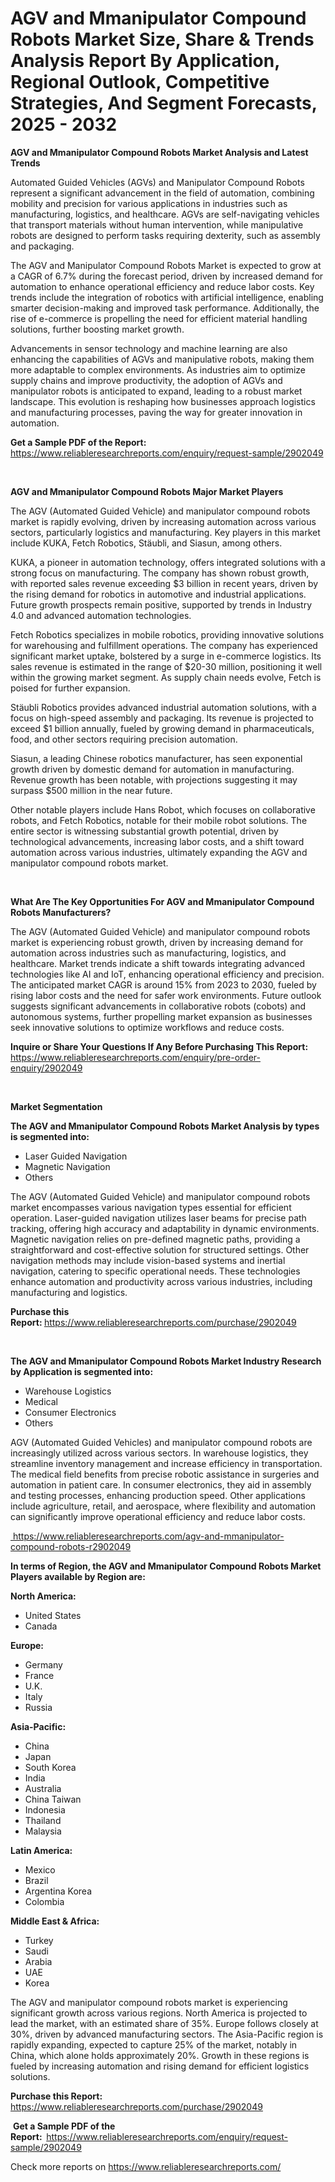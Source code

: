 <p><h1>AGV and Mmanipulator Compound Robots Market Size, Share & Trends Analysis Report By Application, Regional Outlook, Competitive Strategies, And Segment Forecasts, 2025 - 2032</h1></p><p><strong>AGV and Mmanipulator Compound Robots Market Analysis and Latest Trends</strong></p>
<p><p>Automated Guided Vehicles (AGVs) and Manipulator Compound Robots represent a significant advancement in the field of automation, combining mobility and precision for various applications in industries such as manufacturing, logistics, and healthcare. AGVs are self-navigating vehicles that transport materials without human intervention, while manipulative robots are designed to perform tasks requiring dexterity, such as assembly and packaging.</p><p>The AGV and Manipulator Compound Robots Market is expected to grow at a CAGR of 6.7% during the forecast period, driven by increased demand for automation to enhance operational efficiency and reduce labor costs. Key trends include the integration of robotics with artificial intelligence, enabling smarter decision-making and improved task performance. Additionally, the rise of e-commerce is propelling the need for efficient material handling solutions, further boosting market growth. </p><p>Advancements in sensor technology and machine learning are also enhancing the capabilities of AGVs and manipulative robots, making them more adaptable to complex environments. As industries aim to optimize supply chains and improve productivity, the adoption of AGVs and manipulator robots is anticipated to expand, leading to a robust market landscape. This evolution is reshaping how businesses approach logistics and manufacturing processes, paving the way for greater innovation in automation.</p></p>
<p><strong>Get a Sample PDF of the Report:&nbsp;</strong> <a href="https://www.reliableresearchreports.com/enquiry/request-sample/2902049?utm_campaign=2245&utm_medium=2&utm_source=Github&utm_content=ia&utm_term=11032025&utm_id=agv-and-mmanipulator-compound-robots">https://www.reliableresearchreports.com/enquiry/request-sample/2902049</a></p>
<p>&nbsp;</p>
<p><strong>AGV and Mmanipulator Compound Robots Major Market Players</strong></p>
<p><p>The AGV (Automated Guided Vehicle) and manipulator compound robots market is rapidly evolving, driven by increasing automation across various sectors, particularly logistics and manufacturing. Key players in this market include KUKA, Fetch Robotics, Stäubli, and Siasun, among others. </p><p>KUKA, a pioneer in automation technology, offers integrated solutions with a strong focus on manufacturing. The company has shown robust growth, with reported sales revenue exceeding $3 billion in recent years, driven by the rising demand for robotics in automotive and industrial applications. Future growth prospects remain positive, supported by trends in Industry 4.0 and advanced automation technologies.</p><p>Fetch Robotics specializes in mobile robotics, providing innovative solutions for warehousing and fulfillment operations. The company has experienced significant market uptake, bolstered by a surge in e-commerce logistics. Its sales revenue is estimated in the range of $20-30 million, positioning it well within the growing market segment. As supply chain needs evolve, Fetch is poised for further expansion.</p><p>Stäubli Robotics provides advanced industrial automation solutions, with a focus on high-speed assembly and packaging. Its revenue is projected to exceed $1 billion annually, fueled by growing demand in pharmaceuticals, food, and other sectors requiring precision automation.</p><p>Siasun, a leading Chinese robotics manufacturer, has seen exponential growth driven by domestic demand for automation in manufacturing. Revenue growth has been notable, with projections suggesting it may surpass $500 million in the near future. </p><p>Other notable players include Hans Robot, which focuses on collaborative robots, and Fetch Robotics, notable for their mobile robot solutions. The entire sector is witnessing substantial growth potential, driven by technological advancements, increasing labor costs, and a shift toward automation across various industries, ultimately expanding the AGV and manipulator compound robots market.</p></p>
<p>&nbsp;</p>
<p><strong>What Are The Key Opportunities For AGV and Mmanipulator Compound Robots Manufacturers?</strong></p>
<p><p>The AGV (Automated Guided Vehicle) and manipulator compound robots market is experiencing robust growth, driven by increasing demand for automation across industries such as manufacturing, logistics, and healthcare. Market trends indicate a shift towards integrating advanced technologies like AI and IoT, enhancing operational efficiency and precision. The anticipated market CAGR is around 15% from 2023 to 2030, fueled by rising labor costs and the need for safer work environments. Future outlook suggests significant advancements in collaborative robots (cobots) and autonomous systems, further propelling market expansion as businesses seek innovative solutions to optimize workflows and reduce costs.</p></p>
<p><strong>Inquire or Share Your Questions If Any Before Purchasing This Report:</strong> <a href="https://www.reliableresearchreports.com/enquiry/pre-order-enquiry/2902049?utm_campaign=2245&utm_medium=2&utm_source=Github&utm_content=ia&utm_term=11032025&utm_id=agv-and-mmanipulator-compound-robots">https://www.reliableresearchreports.com/enquiry/pre-order-enquiry/2902049</a></p>
<p>&nbsp;</p>
<p><strong>Market Segmentation</strong></p>
<p><strong>The AGV and Mmanipulator Compound Robots Market Analysis by types is segmented into:</strong></p>
<p><ul><li>Laser Guided Navigation</li><li>Magnetic Navigation</li><li>Others</li></ul></p>
<p><p>The AGV (Automated Guided Vehicle) and manipulator compound robots market encompasses various navigation types essential for efficient operation. Laser-guided navigation utilizes laser beams for precise path tracking, offering high accuracy and adaptability in dynamic environments. Magnetic navigation relies on pre-defined magnetic paths, providing a straightforward and cost-effective solution for structured settings. Other navigation methods may include vision-based systems and inertial navigation, catering to specific operational needs. These technologies enhance automation and productivity across various industries, including manufacturing and logistics.</p></p>
<p><strong>Purchase this Report:&nbsp;</strong><a href="https://www.reliableresearchreports.com/purchase/2902049?utm_campaign=2245&utm_medium=2&utm_source=Github&utm_content=ia&utm_term=11032025&utm_id=agv-and-mmanipulator-compound-robots">https://www.reliableresearchreports.com/purchase/2902049</a></p>
<p>&nbsp;</p>
<p><strong>The AGV and Mmanipulator Compound Robots Market Industry Research by Application is segmented into:</strong></p>
<p><ul><li>Warehouse Logistics</li><li>Medical</li><li>Consumer Electronics</li><li>Others</li></ul></p>
<p><p>AGV (Automated Guided Vehicles) and manipulator compound robots are increasingly utilized across various sectors. In warehouse logistics, they streamline inventory management and increase efficiency in transportation. The medical field benefits from precise robotic assistance in surgeries and automation in patient care. In consumer electronics, they aid in assembly and testing processes, enhancing production speed. Other applications include agriculture, retail, and aerospace, where flexibility and automation can significantly improve operational efficiency and reduce labor costs.</p></p>
<p><a href="https://www.reliableresearchreports.com/agv-and-mmanipulator-compound-robots-r2902049?utm_campaign=2245&utm_medium=2&utm_source=Github&utm_content=ia&utm_term=11032025&utm_id=agv-and-mmanipulator-compound-robots">&nbsp;https://www.reliableresearchreports.com/agv-and-mmanipulator-compound-robots-r2902049</a></p>
<p><strong>In terms of Region, the AGV and Mmanipulator Compound Robots Market Players available by Region are:</strong></p>
<p>
    <p> <strong> North America: </strong>
        <ul>
            <li>United States</li>
            <li>Canada</li>
        </ul>
        </p> 
    <p> <strong> Europe: </strong>
        <ul>
            <li>Germany</li>
            <li>France</li>
            <li>U.K.</li>
            <li>Italy</li>
            <li>Russia</li>
        </ul>
        </p> 
    <p> <strong> Asia-Pacific: </strong>
        <ul>
            <li>China</li>
            <li>Japan</li>
            <li>South Korea</li>
            <li>India</li>
            <li>Australia</li>
            <li>China Taiwan</li>
            <li>Indonesia</li>
            <li>Thailand</li>
            <li>Malaysia</li>
        </ul>
        </p> 
    <p> <strong> Latin America: </strong>
        <ul>
            <li>Mexico</li>
            <li>Brazil</li>
            <li>Argentina Korea</li>
            <li>Colombia</li>
        </ul>
        </p> 
    <p> <strong> Middle East & Africa: </strong>
        <ul>
            <li>Turkey</li>
            <li>Saudi</li>
            <li>Arabia</li>
            <li>UAE</li>
            <li>Korea</li>
        </ul>
    </p>
    </p>
<p><p>The AGV and manipulator compound robots market is experiencing significant growth across various regions. North America is projected to lead the market, with an estimated share of 35%. Europe follows closely at 30%, driven by advanced manufacturing sectors. The Asia-Pacific region is rapidly expanding, expected to capture 25% of the market, notably in China, which alone holds approximately 20%. Growth in these regions is fueled by increasing automation and rising demand for efficient logistics solutions.</p></p>
<p><strong>Purchase this Report: </strong><a href="https://www.reliableresearchreports.com/purchase/2902049?utm_campaign=2245&utm_medium=2&utm_source=Github&utm_content=ia&utm_term=11032025&utm_id=agv-and-mmanipulator-compound-robots">https://www.reliableresearchreports.com/purchase/2902049</a></p>
<p>&nbsp;<strong>Get a Sample PDF of the Report:&nbsp;&nbsp;</strong><a href="https://www.reliableresearchreports.com/enquiry/request-sample/2902049?utm_campaign=2245&utm_medium=2&utm_source=Github&utm_content=ia&utm_term=11032025&utm_id=agv-and-mmanipulator-compound-robots">https://www.reliableresearchreports.com/enquiry/request-sample/2902049</a></p>
<p><strong></strong></p>
<p>Check more reports on <a href="https://www.reliableresearchreports.com/?utm_campaign=2245&utm_medium=2&utm_source=Github&utm_content=ia&utm_term=11032025&utm_id=agv-and-mmanipulator-compound-robots">https://www.reliableresearchreports.com/</a></p>